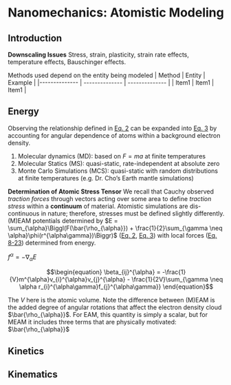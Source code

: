 <!-- 220308 -->
# Nanomechanics: Atomistic Modeling

## Introduction
**Downscaling Issues**
Stress, strain, plasticity, strain rate effects, temperature effects, Bauschinger effects.

Methods used depend on the entity being modeled
| Method  | Entity   | Example   |
|-------------- | -------------- | -------------- |
| Item1    | Item1     | Item1     |



## Energy
Observing the relationship defined in [Eq. 2](#eq-eam) can be expanded into [Eq. 3](#eq-meam) by accounting for angular dependence of atoms within a background electron density.
1. Molecular dynamics (MD): based on $F = ma$ at finite temperatures
2. Molecular Statics (MS): quasi-static, rate-independent at absolute zero
3. Monte Carlo Simulations (MCS): quasi-static with random distributions at finite temperatures (e.g. Dr. Cho’s Earth mantle simulations)

**Determination of Atomic Stress Tensor**
We recall that Cauchy observed *traction forces* through vectors acting over some area to define *traction stress* within a **continuum** of material.
Atomistic simulations are dis-continuous in nature; therefore, stresses must be defined slightly differently.
(M)EAM potentials determined by $E = \sum_{\alpha}\Biggl(F(\bar{\rho_{\alpha}}) + \frac{1}{2}\sum_{\gamma \neq \alpha}\phi(r^{\alpha\gamma})\Biggr)$ ([Eq. 2](#eq-eam), [Eq. 3](#eq-meam)) with local forces ([Eq. 8-23](#eq-local_force)) determined from energy.

$f^{\alpha} = -\nabla_{\alpha}E$

$$\begin{equation}
\beta_{ij}^{\alpha} = -\frac{1}{V}m^{\alpha}v_{i}^{\alpha}v_{j}^{\alpha} - \frac{1}{2V}\sum_{\gamma \neq \alpha r_{i}^{\alpha\gamma}f_{j}^{\alpha\gamma}}
\end{equation}$$

The $V$ here is the atomic volume.
Note the difference between (M)EAM is the added degree of angular rotations that affect the electron density cloud $\bar{\rho_{\alpha}}$.
For EAM, this quantity is simply a scalar, but for MEAM it includes three terms that are physically motivated: $\bar{\rho_{\alpha}}$



## Kinetics



## Kinematics